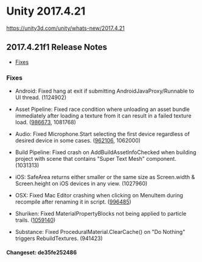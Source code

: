 # Unity 2017.4.21

https://unity3d.com/unity/whats-new/2017.4.21

## 2017.4.21f1 Release Notes

- [Fixes](#fixes)


### Fixes

*   Android: Fixed hang at exit if submitting AndroidJavaProxy/Runnable to UI thread. (1124902)
    
*   Asset Pipeline: Fixed race condition where unloading an asset bundle immediately after loading a texture from it can result in a failed texture load. ([986673](https://issuetracker.unity3d.com/issues/reloading-a-bundle-after-unloading-it-with-assetbundle-dot-unload-in-the-same-frame-causes-read-error), 1081768)
    
*   Audio: Fixed Microphone.Start selecting the first device regardless of desired device in some cases. ([962106](https://issuetracker.unity3d.com/issues/microphone-dot-start-is-not-recording-the-audio-from-selected-recording-device), 1062000)
    
*   Build Pipeline: Fixed crash on AddBuildAssetInfoChecked when building project with scene that contains "Super Text Mesh" component. (1031313)
    
*   iOS: SafeArea returns either smaller or the same size as Screen.width & Screen.height on iOS devices in any view. (1027960)
    
*   OSX: Fixed Mac Editor crashing when clicking on MenuItem during recompile after renaming it in script. ([996485](https://issuetracker.unity3d.com/issues/osx-editor-crashes-on-cfbasichashaddvalue-when-clicking-on-menuitem-during-recompile-after-renaming-it-in-script))
    
*   Shuriken: Fixed MaterialPropertyBlocks not being applied to particle trails. ([1059140](https://issuetracker.unity3d.com/issues/particles-using-animation-to-modify-the-materials-tiling-property-doesnt-work-for-particle-system-trail))
    
*   Substance: Fixed ProceduralMaterial.ClearCache() on "Do Nothing" triggers RebuildTextures. (941423)
    

#### Changeset: de35fe252486